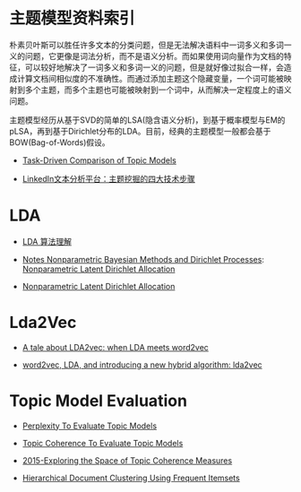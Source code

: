  
 
 
# 主题模型资料索引

朴素贝叶斯可以胜任许多文本的分类问题，但是无法解决语料中一词多义和多词一义的问题，它更像是词法分析，而不是语义分析。而如果使用词向量作为文档的特征，可以较好地解决了一词多义和多词一义的问题，但是就好像过拟合一样，会造成计算文档间相似度的不准确性。而通过添加主题这个隐藏变量，一个词可能被映射到多个主题，而多个主题也可能被映射到一个词中，从而解决一定程度上的语义问题。

主题模型经历从基于SVD的简单的LSA(隐含语义分析)，到基于概率模型与EM的pLSA，再到基于Dirichlet分布的LDA。目前，经典的主题模型一般都会基于BOW(Bag-of-Words)假设。

- [Task-Driven Comparison of Topic Models](http://www.cad.zju.edu.cn/home/vagblog/?p=4151)

- [LinkedIn文本分析平台：主题挖掘的四大技术步骤](http://www.infoq.com/cn/news/2016/07/technical-details-for-topic)

# LDA

- [LDA 算法理解](http://6me.us/idj2)

- [Notes Nonparametric Bayesian Methods and Dirichlet Processes](https://github.com/tdhopper/notes-on-dirichlet-processes): [Nonparametric Latent Dirichlet Allocation](https://parg.co/bsl)

- [Nonparametric Latent Dirichlet Allocation](https://parg.co/bsl)

# Lda2Vec

- [A tale about LDA2vec: when LDA meets word2vec](http://www.datasciencecentral.com/profiles/blogs/a-tale-about-lda2vec-when-lda-meets-word2vec?xg_source=activity)

- [word2vec, LDA, and introducing a new hybrid algorithm: lda2vec](http://www.slideshare.net/ChristopherMoody3/word2vec-lda-and-introducing-a-new-hybrid-algorithm-lda2vec-57135994)


# Topic Model Evaluation

- [Perplexity To Evaluate Topic Models](http://qpleple.com/perplexity-to-evaluate-topic-models/)

- [Topic Coherence To Evaluate Topic Models](http://qpleple.com/topic-coherence-to-evaluate-topic-models/)

- [2015-Exploring the Space of Topic Coherence Measures](https://svn.aksw.org/papers/2015/WSDM_Topic_Evaluation/public.pdf)

- [Hierarchical Document Clustering Using Frequent Itemsets](http://epubs.siam.org/doi/pdf/10.1137/1.9781611972733.6)